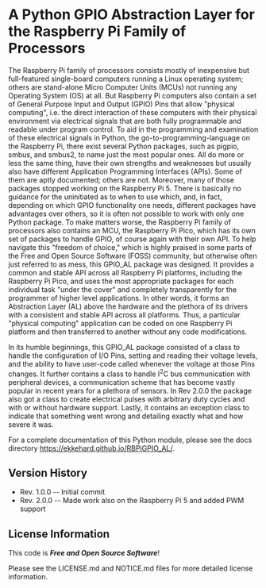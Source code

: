 A Python GPIO Abstraction Layer for the Raspberry Pi Family of Processors
=====================================================

The Raspberry Pi family of processors consists mostly of inexpensive but
full-featured single-board computers running a Linux operating system; 
others are stand-alone Micro Computer Units (MCUs) not running any Operating 
System (OS) at all.  But Raspberry Pi computers also contain a set of General 
Purpose Input and Output (GPIO) Pins that allow "physical computing", i.e. 
the direct interaction of these computers with their physical environment 
via electrical signals that are both fully programmable and readable under 
program control.  To aid in the programming and examination of these electrical 
signals in Python, the go-to-programming-language on the Raspberry Pi, there 
exist several Python packages, such as pigpio, smbus, and smbus2, to name 
just the most popular ones.  All do more or less the same thing, have their 
own strengths and weaknesses but usually also have different Application 
Programming Interfaces (APIs).  Some of them are aptly documented; others 
are not.  Moreover, many of those packages stopped working on the Raspberry Pi 
5.  There is basically no guidance for the uninitiated as to when to 
use which, and, in fact, depending on which GPIO functionality one needs, 
different packages have advantages over others, so it is often not possible 
to work with only one Python package.  To make matters worse, the Raspberry 
Pi family of processors also contains an MCU, the Raspberry Pi Pico, which 
has its own set of packages to handle GPIO, of course again with their own 
API.  To help navigate this "freedom of choice," which is highly praised in 
some parts of the Free and Open Source Software (FOSS) community, but 
otherwise often just referred to as mess, this GPIO_AL package was designed. 
It provides a common and stable API across all Raspberry Pi platforms, including
the Raspberry Pi Pico, and uses the most appropriate packages for each 
individual task "under the cover" and completely transparently for the 
programmer of higher level applications.  In other words, it forms an 
Abstraction Layer (AL) above the hardware and the plethora of its drivers 
with a consistent and stable API across all platforms.  Thus, a particular 
"physical computing" application can be coded on one Raspberry Pi platform and 
then transferred to another without any code modifications.

In its humble beginnings, this GPIO_AL package consisted of a class to handle 
the configuration of I/O Pins, setting and reading their voltage levels, and the
ability to have user-code called whenever the voltage at those Pins changes.  It
further contains a class to handle I<sup>2</sup>C bus communication with 
peripheral devices, a communication scheme that has become vastly popular in 
recent years for a plethora of sensors.  In Rev 2.0.0 the package also got a 
class to create electrical pulses with arbitrary duty cycles and with or without 
hardware support.  Lastly, it contains an exception class to indicate that 
something went wrong and detailing exactly what and how severe it was.

For a complete documentation of this Python module, please see the docs 
directory https://ekkehard.github.io/RBPiGPIO_AL/.


Version History
---------------
* Rev. 1.0.0 -- Initial commit
* Rev. 2.0.0 -- Made work also on the Raspberry Pi 5 and added PWM support

License Information
-------------------
This code is _**Free and Open Source Software**_! 

Please see the LICENSE.md and NOTICE.md files for more detailed license 
information. 
